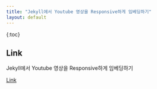 ```yaml
---
title: "Jekyll에서 Youtube 영상을 Responsive하게 임베딩하기"
layout: default
---
```

{:toc}

## Link

Jekyll에서 Youtube 영상을 Responsive하게 임베딩하기

[Link](http://www.halryang.net/embed-youtube-responsively/)
